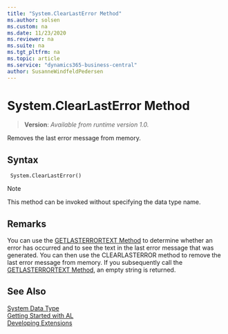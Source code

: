 ```yaml
---
title: "System.ClearLastError Method"
ms.author: solsen
ms.custom: na
ms.date: 11/23/2020
ms.reviewer: na
ms.suite: na
ms.tgt_pltfrm: na
ms.topic: article
ms.service: "dynamics365-business-central"
author: SusanneWindfeldPedersen
---
```

[//]: # (START>DO_NOT_EDIT)
[//]: # (IMPORTANT:Do not edit any of the content between here and the END>DO_NOT_EDIT.)
[//]: # (Any modifications should be made in the .xml files in the ModernDev repo.)
# System.ClearLastError Method
> **Version**: _Available from runtime version 1.0._

Removes the last error message from memory.


## Syntax
```
 System.ClearLastError()
```
> [!NOTE]
> This method can be invoked without specifying the data type name.



[//]: # (IMPORTANT: END>DO_NOT_EDIT)

## Remarks  
 You can use the [GETLASTERRORTEXT Method](../../methods-auto/system/system-getlasterrortext-method.md) to determine whether an error has occurred and to see the text in the last error message that was generated. You can then use the CLEARLASTERROR method to remove the last error message from memory. If you subsequently call the [GETLASTERRORTEXT Method](../../methods-auto/system/system-getlasterrortext-method.md), an empty string is returned. 

 
## See Also
[System Data Type](system-data-type.md)  
[Getting Started with AL](../../devenv-get-started.md)  
[Developing Extensions](../../devenv-dev-overview.md)